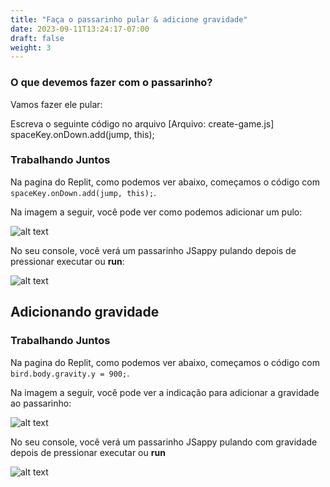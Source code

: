```yaml
---
title: "Faça o passarinho pular & adicione gravidade"
date: 2023-09-11T13:24:17-07:00
draft: false
weight: 3
---
```


### O que devemos fazer com o passarinho?

Vamos fazer ele pular:

Escreva o seguinte código no arquivo [Arquivo: create-game.js]
     spaceKey.onDown.add(jump, this);

### Trabalhando Juntos

Na pagina do Replit, como podemos ver abaixo, começamos o código com `spaceKey.onDown.add(jump, this);`.

Na imagem a seguir, você pode ver como podemos adicionar um pulo:

![alt text](../img/jump.png "imagem para adicionar o pulo")

No seu console, você verá um passarinho JSappy pulando depois de pressionar executar ou **run**:

![alt text](../img/jump_output.png "imagem do passarinho pulando")

## Adicionando gravidade
### Trabalhando Juntos

Na pagina do Replit, como podemos ver abaixo, começamos o código com `bird.body.gravity.y = 900;`.

Na imagem a seguir, você pode ver a indicação para adicionar a gravidade ao passarinho:

![alt text](../img/gravity.png "imagem para adicionar gravidade ao passarinho")

No seu console, você verá um passarinho JSappy pulando com gravidade depois de pressionar executar ou **run**

![alt text](../img/jump_output.png "imagem do passarinho pulando com gravidade")

